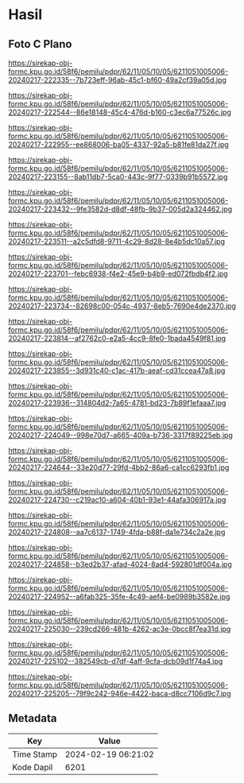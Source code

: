 # Hasil

## Foto C Plano

https://sirekap-obj-formc.kpu.go.id/58f6/pemilu/pdpr/62/11/05/10/05/6211051005006-20240217-222335--7b723eff-96ab-45c1-bf60-49a2cf39a05d.jpg

https://sirekap-obj-formc.kpu.go.id/58f6/pemilu/pdpr/62/11/05/10/05/6211051005006-20240217-222544--86e18148-45c4-476d-b160-c3ec6a77526c.jpg

https://sirekap-obj-formc.kpu.go.id/58f6/pemilu/pdpr/62/11/05/10/05/6211051005006-20240217-222955--ee868006-ba05-4337-92a5-b81fe81da27f.jpg

https://sirekap-obj-formc.kpu.go.id/58f6/pemilu/pdpr/62/11/05/10/05/6211051005006-20240217-223155--8ab11db7-5ca0-443c-9f77-0339b91b5572.jpg

https://sirekap-obj-formc.kpu.go.id/58f6/pemilu/pdpr/62/11/05/10/05/6211051005006-20240217-223432--9fe3582d-d8df-48fb-9b37-005d2a324462.jpg

https://sirekap-obj-formc.kpu.go.id/58f6/pemilu/pdpr/62/11/05/10/05/6211051005006-20240217-223511--a2c5dfd8-9711-4c29-8d28-8e4b5dc10a57.jpg

https://sirekap-obj-formc.kpu.go.id/58f6/pemilu/pdpr/62/11/05/10/05/6211051005006-20240217-223701--febc6938-f4e2-45e9-b4b9-ed072fbdb4f2.jpg

https://sirekap-obj-formc.kpu.go.id/58f6/pemilu/pdpr/62/11/05/10/05/6211051005006-20240217-223734--82698c00-054c-4937-8eb5-7690e4de2370.jpg

https://sirekap-obj-formc.kpu.go.id/58f6/pemilu/pdpr/62/11/05/10/05/6211051005006-20240217-223814--af2762c0-e2a5-4cc9-8fe0-1bada4549f81.jpg

https://sirekap-obj-formc.kpu.go.id/58f6/pemilu/pdpr/62/11/05/10/05/6211051005006-20240217-223855--3d931c40-c1ac-417b-aeaf-cd31ccea47a8.jpg

https://sirekap-obj-formc.kpu.go.id/58f6/pemilu/pdpr/62/11/05/10/05/6211051005006-20240217-223936--314804d2-7a65-4781-bd23-7b89f1efaaa7.jpg

https://sirekap-obj-formc.kpu.go.id/58f6/pemilu/pdpr/62/11/05/10/05/6211051005006-20240217-224049--998e70d7-a665-409a-b736-3317f89225eb.jpg

https://sirekap-obj-formc.kpu.go.id/58f6/pemilu/pdpr/62/11/05/10/05/6211051005006-20240217-224644--33e20d77-29fd-4bb2-86a6-ca1cc6293fb1.jpg

https://sirekap-obj-formc.kpu.go.id/58f6/pemilu/pdpr/62/11/05/10/05/6211051005006-20240217-224730--c219ac10-a604-40b1-93e1-44afa306917a.jpg

https://sirekap-obj-formc.kpu.go.id/58f6/pemilu/pdpr/62/11/05/10/05/6211051005006-20240217-224808--aa7c6137-1749-4fda-b88f-da1e734c2a2e.jpg

https://sirekap-obj-formc.kpu.go.id/58f6/pemilu/pdpr/62/11/05/10/05/6211051005006-20240217-224858--b3ed2b37-afad-4024-8ad4-592801df004a.jpg

https://sirekap-obj-formc.kpu.go.id/58f6/pemilu/pdpr/62/11/05/10/05/6211051005006-20240217-224952--a6fab325-35fe-4c49-aef4-be0989b3582e.jpg

https://sirekap-obj-formc.kpu.go.id/58f6/pemilu/pdpr/62/11/05/10/05/6211051005006-20240217-225030--239cd266-481b-4262-ac3e-0bcc8f7ea31d.jpg

https://sirekap-obj-formc.kpu.go.id/58f6/pemilu/pdpr/62/11/05/10/05/6211051005006-20240217-225102--382549cb-d7df-4aff-9cfa-dcb09d1f74a4.jpg

https://sirekap-obj-formc.kpu.go.id/58f6/pemilu/pdpr/62/11/05/10/05/6211051005006-20240217-225205--79f9c242-946e-4422-baca-d8cc7106d9c7.jpg


## Metadata

| Key        | Value               |
| ---------- | ------------------- |
| Time Stamp | 2024-02-19 06:21:02 |
| Kode Dapil | 6201                |



